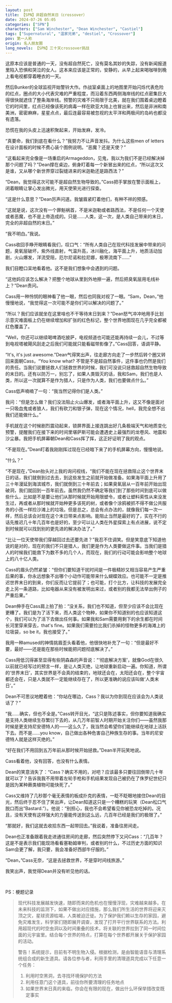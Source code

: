 ```yaml
---
layout: post
title: 【SPN】非超自然末日（crossover）
date: 2024-07-26 05:05
categories: ["SPN"]
characters: ["Sam Winchester", "Dean Winchester", "Castiel"]
tags: ["Supernatural", "温家兄弟", "destiel", "Crossover"]
pov: 第一人称
origin: 名人朋友圈
long_novels: 【SPN】三十天crossover挑战
---
```


这原本应该是普通的一天，没有超自然死亡，没有莫名其妙的失踪，没有新闻报道里陷入恐惧和哭泣的女人。这本来应该是正常的，安静的，从早上起来喝咖啡到晚上看电视都穿着睡衣的一天。

然后Bunker的全球监视开始警铃大作。作战室桌面上的地图里开始闪烁代表危险的红点，圈点的大小代表灾难的严重程度，而沿着东西两侧海岸线的红点密集巨大得很快就遮住了整条海岸线。预警的灾难不只局限于北美，就在我们围着桌边瞪着它的时间里，红点已经像该死的病毒一样在欧亚大陆上也冒出来，然后是非洲和南美洲，密密麻麻，星星点点，最后连最容易被忽视的太平洋和两极间的岛屿也都没有遗落。

恐慌在我的头皮上迅速积聚起来，开始发麻，发冷。

“真要命，我们到底在看什么？”我努力不让声音发抖。为什么这些men of letters在设计面板的时候不费心装个图例说明。“恶魔？还是天使？”

“这看起来完全像是一场重启的Armageddon，见鬼，我以为我们不是已经解决掉那个问题了吗？”Dean撑在桌边，俯身盯着每一个新冒出来的红点，“所以这次又是谁，又从哪个新世界穿过裂缝进来的米迦勒还是路西法？”

“Dean，我觉得这次可能不是超自然生物导致的。”Cass把手掌放在警示面板上，闭着眼睛让掌心发出微光，用天使荣光进行探查。

“这是什么意思？”Dean厉声问道。我皱眉紧盯着他们，有种不祥的预感。

“这就是说，这次没有一个罪魁祸首，不是米迦勒或者路西法，不是任何一个天使或者恶魔，也不是上帝造成的。只是……人类，这一次，是人类自己带来的末日，完全的非超自然的末日。”

“我不明白。”我说。

Cass收回手睁开眼睛看我们，叹口气：“所有人类自己在现代科技发展中带来的问题，臭氧层破坏，紫外线直射，气温升高，冰川融化，海平面上升，地质活动加剧，火山爆发，洋流受阻，厄尔尼诺和拉尼娜，极寒流南下……”

我们目瞪口呆地看着他。这不是我们想象中会遇到的问题。

“这他妈应该怎么解决？把整个地球从里到外地擦一遍，然后把臭氧层用毛线补上？”Dean责问。

Cass用一种怜悯的眼神看了他一眼，然后也同我对视了一眼。“Sam，Dean，”他慢慢地说，“我觉得这一次可能不是你们可以解决的问题了。”

“所以？我们应该就坐在这里啥也不干等待末日到来？”Dean怒气冲冲地用手比划示意灾难面板上仍在继续增加和扩张的红色标记，整个世界地图现在几乎完全都被红色覆盖了。

“Well，你还可以继续喝啤酒吃披萨，电视频道也可能还能再持续一会儿，不过等到电视塔被飓风刮走之后我们可能就只能看磁带影像了。”Cass回答，语调平静。

“It's, it's just awesome.”Dean气得笑出声，往走廊方向走了一步然后转个圈又转回来面朝Cass，“You know what? 不管是不是超自然事件，这件事也仍然是我们的责任。当我们说要拯救人们拯救世界的时候，我们可没说只拯救超自然生物导致的末日的。还有以防万一，别忘了，如果人类毁灭的话，我和Sam，我们也是人类，所以这一次就算不是作为猎人，只是作为人类，我们也要做点什么。”

Cass低声喃喃了一句：“我当然记得你们是人类。”

我问：“但是怎么做？我们没法阻止火山爆发，或者海平面上升，这又不像是面对一只吸血鬼或者狼人，我们有砍刀和银子弹，现在这个情况，hell，我完全想不出我们还能做什么。”

手机就在这个时候剧烈震动起来，锁屏界面上接连跳出好几条极端天气和地质变化预警，提醒我们在接下来的时间里堪萨斯可能会遭遇史上最强烈的龙卷风、地震和沙尘暴。我把手机屏幕朝Dean和Cass挥了挥，这正好证明了我的观点。

“不是现在。”Dean盯着我刚刚挥过现在已经暗下来了的手机屏幕方向，慢慢地说。

“什么？”

“不是现在，”Dean抬头对上我的询问视线，“我们不能在现在拯救阻止这个世界末日的话，我们就倒到过去去，到这些发生之前就开始做准备。如果海平面上升用了三十年漫延到海滨城市，我们就倒到三十年前去；如果臭氧层从一百年前开始出现破洞，我们就回到一百年前去。虽然我仍然不确定等我们到了那些时间到底可以做些什么，比如是不是要让他们从那时候就开始用限塑令，或者让塑料索性从来没发生过，再或者从那时候就开始种更多该死的树，或者像个涂鸦被抓不得不做公共服务的小孩一样捡沙滩上的垃圾。但是总之，总会有点办法的，就像我们每一次一样，然后总该会对现在这个末日带来点影响。能阻止当然是最好的了，实在不行的话先推迟几十年几百年也是好的，至少可以让人类在外星探索上有点进展，说不定到时候就可以找到别的更先进的解决办法了。”

“比让一位天使带我们穿越回过去还要先进？”我忍不住调笑。但是笑意底下知道他说的是对的，现在的我们不只是猎人，我们更是作为人类要做这件事。当我们是猎人的时候我们能救下为数不多的几个人，而现在，我们的行动可能会影响整个地球上的八十亿人类。

Cass的眉头仍然紧皱：“但你们要知道干扰时间是一件极精妙又相当容易产生严重后果的事，你永远想象不出哪个小动作可能带来什么蝴蝶效应。也可能不一定是推迟世界末日的到来，你们反而让它提前了；也可能，打个比方，让科技的发展完全走上另一条道路，比如电器从来没有被发明出来过，或者别的我都无法举出例子的严重后果。”

Dean伸手在Cass肩上拍了拍：“没关系，我们也不知道，但至少应该不会比现在更糟了。我们是为了活下来，而人类这个物种，如果你不知道别的也应该知道这个，我们可以为了活下去做出任何事。如果我和Sam需要用剩下的余生都在时间长河里穿来穿去，that's fine。如果我们需要捡比我们杀掉的怪物更多的海滩上的垃圾袋，so be it，我也接受了。”

我用一种amused的神情挑眉歪头看着他，他很快地补充了一句：“但是最好不要，最好——还是能在那些时候能把问题彻底解决了。”

Cass用低沉得甚至显得有些阴森森的声音说：“‘彻底解决方案’，就像God在很久以前就已经写过的预言一样，是让人类灭绝，让地球重新启动一遍。你知道，所谓的‘世界末日’，其实世界是不会真的结束的，地球还会在，太阳还会在，整个宇宙都还会在，只是人类就不一定能继续存在了，所以更准确的说应该叫做‘人类末日’。”

Dean不可思议地瞪着他：“你站在哪边，Cass？我以为你到现在应该会为人类说话了？”

“我……确实，但也不全是。”Cass转开目光，“这只是陈述事实，但你要知道我确实是支持人类继续生存繁衍下去的，从几万年前智人时期开始关注你们——虽然我那时候是更支持尼安德特人的——这么久了，我当然会希望你们能继续在地球上活跃下去。而不是……you know，自己做出各种危害自己种族生存的事。当年的尼安德特人就是这样灭绝的。”

“好在我们不用回到五万年前从那时候开始拯救。”Dean半开玩笑地说。

Cass看着他，没有回答，也没有什么表情。

Dean的笑意消失了：“Cass？确实不用的，对吧？应该最多只要往回倒带几十年就可以了？告诉我我不用带着左轮手枪和手机结果发现自己被扔在了侏罗纪世纪只是因为某种蕨类植物可能快死了。”

Cass又维持了几秒那个毫无表情的板成扑克的表情，一眨不眨眼地接住Dean的目光，然后终于忍不住了笑出声，让Dean知道这只是一个糟糕的玩笑（Dean松口气脱口而出“Bastard.”）。他说：“别担心，我也不会希望看见你被恐龙吃掉的。况且，没有天使有这样强大的力量能传送到这么远，几百年已经是我们的极限了。”

“那就好，我们这就去收拾东西一起带回去。”我说着，准备往房间走。

Dean也正准备跟着我走进通往房间的走廊，然后突然停下又问Cass：“几百年？这是不是表示我们能现场看看塞勒姆审判，或者别的什么，不过历史方面的知识Sam会更了解，我只要，我会准备好西部牛仔服的。”

“Dean，”Cass无奈，“这是去拯救世界，不是穿时间线旅游。”

我笑出声，我觉得Dean并没有听见他的话。

<br>

PS：梗题记录

> 现代科技发展越发快速，随即而来的危机也在慢慢浮现，灾难越来越多。在未来科技的监测下，如果不做出对应措施，那么我们所生活的世界将迎来灭顶之灾，星球资源枯竭，人类被迫迁徙。为了保护我们赖以生存的家园，避免灾难发生，科学家们随即展开调查，发现了打开平行世界联系的方法。利用超现代的时空虫洞以及时间重叠的技术，将关联的世界拉到了同一时间位面的元宇宙里。结合每个世界的特点，打算在每个世界都开展关于保护家园的活动。
>
> 警告！系统提示，目前有不明生物入侵。根据检测，是由智能语音与清理系统组合成的新生道具。请各位参与者，利用手里的清理道具完成以下任意一个任务：
>
> 1. 利用时空黑洞，去寻找环境保护的方法
> 2. 利用任意门这个道具，前往你所要清理的任务地点
> 3. 如果世界末日真的来临，你会在有限的现在，做出什么环保举措改变既定事实
